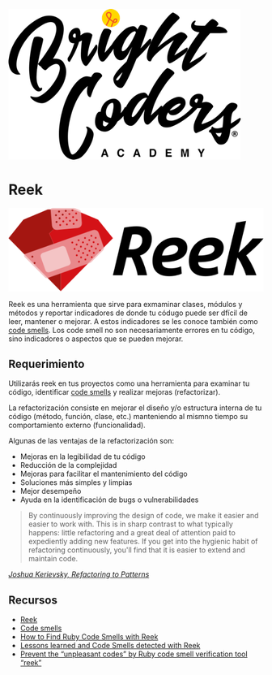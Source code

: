 ![BC logo](../../img/logo-bc.png)

# Reek
![reek](img/reek.png)

Reek es una herramienta que sirve para exmaminar clases, módulos y métodos y reportar indicadores de donde tu códugo puede ser dfícil de leer, mantener o mejorar. A estos indicadores se les conoce también como [code smells](https://github.com/troessner/reek/blob/master/docs/Code-Smells.md). Los code smell no son necesariamente errores en tu código, sino indicadores o aspectos que se pueden mejorar. 

## Requerimiento

Utilizarás reek en tus proyectos como una herramienta para examinar tu código, identificar [code smells](https://github.com/troessner/reek/blob/master/docs/Code-Smells.md) y realizar mejoras (refactorizar).

La refactorización consiste en mejorar el diseño y/o estructura interna de tu código (método, función, clase, etc.) manteniendo al mismno tiempo su comportamiento externo (funcionalidad).

Algunas de las ventajas de la refactorización son:
- Mejoras en la legibilidad de tu código
- Reducción de la complejidad
- Mejoras para facilitar el mantenimiento del código
- Soluciones más simples y limpias
- Mejor desempeño
- Ayuda en la identificación de bugs o vulnerabilidades

> By continuously improving the design of code, we make it easier and easier to work with. This is in sharp contrast to what typically happens: little refactoring and a great deal of attention paid to expediently adding new features. If you get into the hygienic habit of refactoring continuously, you'll find that it is easier to extend and maintain code.

[_Joshua Kerievsky, Refactoring to Patterns_](https://www.crisp.se/joshua-kerievsky)

## Recursos

- [Reek](https://github.com/troessner/reek)
- [Code smells](https://github.com/troessner/reek/blob/master/docs/Code-Smells.md)
- [How to Find Ruby Code Smells with Reek](https://rollout.io/blog/how-to-find-ruby-code-smells-with-reek/)
- [Lessons learned and Code Smells detected with Reek](https://medium.com/sourcelevel/lessons-learned-and-code-smells-detected-with-reek-ca9374a3eece)
- [Prevent the “unpleasant codes” by Ruby code smell verification tool “reek”](https://blog.sideci.com/prevent-the-unpleasant-codes-by-ruby-code-smell-verification-tool-reek-8d936bc24f8f)

